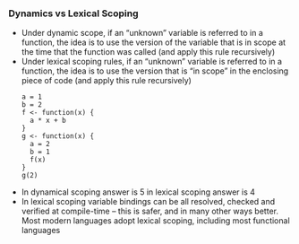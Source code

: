 ### Dynamics vs Lexical Scoping
- Under dynamic scope, if an “unknown” variable is referred to in a function, the idea is to use the version of the variable that is in scope at the time that the function was called (and apply this rule recursively)
- Under lexical scoping rules, if an “unknown” variable is referred to in a function, the idea is to use the version that is “in scope” in the enclosing piece of code (and apply this rule recursively)
  ```
  a = 1
  b = 2
  f <- function(x) {
    a * x + b
  }
  g <- function(x) {
    a = 2
    b = 1
    f(x)
  }
  g(2)
  ```
- In dynamical scoping answer is 5 in lexical scoping answer is 4
- In lexical scoping variable bindings can be all resolved, checked and verified at compile-time – this is safer, and in many other ways better. Most modern languages adopt lexical scoping, including most functional languages
